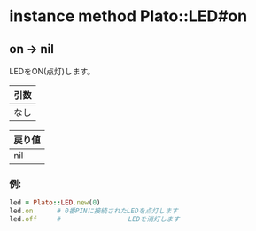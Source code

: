 # instance method Plato::LED#on

## on -> nil

LEDをON(点灯)します。

|引数|
|:--|
|なし|

|戻り値|
|:--|
|nil|

### 例:
```Ruby
led = Plato::LED.new(0)
led.on      # 0番PINに接続されたLEDを点灯します
led.off     #                 LEDを消灯します
```

